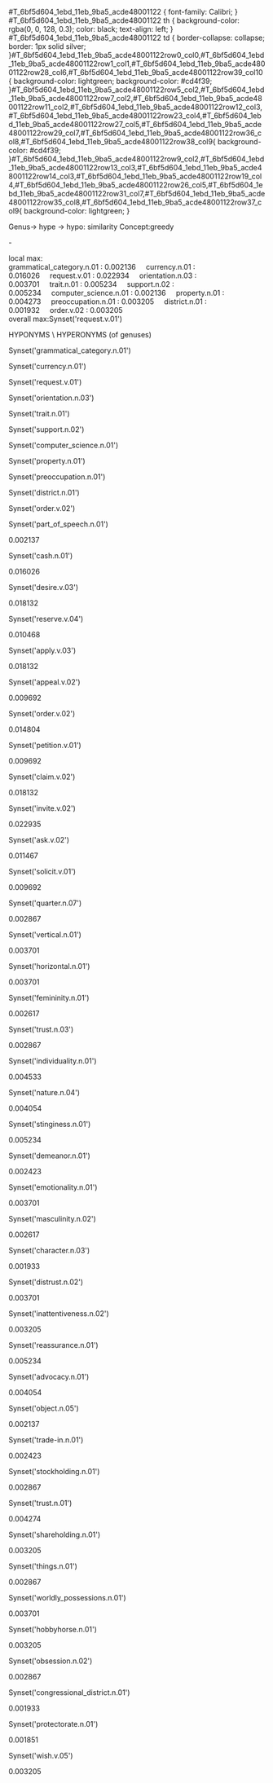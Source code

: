#T\_6bf5d604\_1ebd\_11eb\_9ba5\_acde48001122 { font-family: Calibri; } #T\_6bf5d604\_1ebd\_11eb\_9ba5\_acde48001122 th { background-color: rgba(0, 0, 128, 0.3); color: black; text-align: left; } #T\_6bf5d604\_1ebd\_11eb\_9ba5\_acde48001122 td { border-collapse: collapse; border: 1px solid silver; }#T\_6bf5d604\_1ebd\_11eb\_9ba5\_acde48001122row0\_col0,#T\_6bf5d604\_1ebd\_11eb\_9ba5\_acde48001122row1\_col1,#T\_6bf5d604\_1ebd\_11eb\_9ba5\_acde48001122row28\_col6,#T\_6bf5d604\_1ebd\_11eb\_9ba5\_acde48001122row39\_col10{ background-color: lightgreen; background-color: #cd4f39; }#T\_6bf5d604\_1ebd\_11eb\_9ba5\_acde48001122row5\_col2,#T\_6bf5d604\_1ebd\_11eb\_9ba5\_acde48001122row7\_col2,#T\_6bf5d604\_1ebd\_11eb\_9ba5\_acde48001122row11\_col2,#T\_6bf5d604\_1ebd\_11eb\_9ba5\_acde48001122row12\_col3,#T\_6bf5d604\_1ebd\_11eb\_9ba5\_acde48001122row23\_col4,#T\_6bf5d604\_1ebd\_11eb\_9ba5\_acde48001122row27\_col5,#T\_6bf5d604\_1ebd\_11eb\_9ba5\_acde48001122row29\_col7,#T\_6bf5d604\_1ebd\_11eb\_9ba5\_acde48001122row36\_col8,#T\_6bf5d604\_1ebd\_11eb\_9ba5\_acde48001122row38\_col9{ background-color: #cd4f39; }#T\_6bf5d604\_1ebd\_11eb\_9ba5\_acde48001122row9\_col2,#T\_6bf5d604\_1ebd\_11eb\_9ba5\_acde48001122row13\_col3,#T\_6bf5d604\_1ebd\_11eb\_9ba5\_acde48001122row14\_col3,#T\_6bf5d604\_1ebd\_11eb\_9ba5\_acde48001122row19\_col4,#T\_6bf5d604\_1ebd\_11eb\_9ba5\_acde48001122row26\_col5,#T\_6bf5d604\_1ebd\_11eb\_9ba5\_acde48001122row31\_col7,#T\_6bf5d604\_1ebd\_11eb\_9ba5\_acde48001122row35\_col8,#T\_6bf5d604\_1ebd\_11eb\_9ba5\_acde48001122row37\_col9{ background-color: lightgreen; }

Genus-> hype -> hypo: similarity Concept:greedy

\-

local max:  
grammatical\_category.n.01 : 0.002136     currency.n.01 : 0.016026     request.v.01 : 0.022934     orientation.n.03 : 0.003701     trait.n.01 : 0.005234     support.n.02 : 0.005234     computer\_science.n.01 : 0.002136     property.n.01 : 0.004273     preoccupation.n.01 : 0.003205     district.n.01 : 0.001932     order.v.02 : 0.003205  
overall max:Synset('request.v.01')

HYPONYMS \\ HYPERONYMS (of genuses)

Synset('grammatical\_category.n.01')

Synset('currency.n.01')

Synset('request.v.01')

Synset('orientation.n.03')

Synset('trait.n.01')

Synset('support.n.02')

Synset('computer\_science.n.01')

Synset('property.n.01')

Synset('preoccupation.n.01')

Synset('district.n.01')

Synset('order.v.02')

Synset('part\_of\_speech.n.01')

0.002137

Synset('cash.n.01')

0.016026

Synset('desire.v.03')

0.018132

Synset('reserve.v.04')

0.010468

Synset('apply.v.03')

0.018132

Synset('appeal.v.02')

0.009692

Synset('order.v.02')

0.014804

Synset('petition.v.01')

0.009692

Synset('claim.v.02')

0.018132

Synset('invite.v.02')

0.022935

Synset('ask.v.02')

0.011467

Synset('solicit.v.01')

0.009692

Synset('quarter.n.07')

0.002867

Synset('vertical.n.01')

0.003701

Synset('horizontal.n.01')

0.003701

Synset('femininity.n.01')

0.002617

Synset('trust.n.03')

0.002867

Synset('individuality.n.01')

0.004533

Synset('nature.n.04')

0.004054

Synset('stinginess.n.01')

0.005234

Synset('demeanor.n.01')

0.002423

Synset('emotionality.n.01')

0.003701

Synset('masculinity.n.02')

0.002617

Synset('character.n.03')

0.001933

Synset('distrust.n.02')

0.003701

Synset('inattentiveness.n.02')

0.003205

Synset('reassurance.n.01')

0.005234

Synset('advocacy.n.01')

0.004054

Synset('object.n.05')

0.002137

Synset('trade-in.n.01')

0.002423

Synset('stockholding.n.01')

0.002867

Synset('trust.n.01')

0.004274

Synset('shareholding.n.01')

0.003205

Synset('things.n.01')

0.002867

Synset('worldly\_possessions.n.01')

0.003701

Synset('hobbyhorse.n.01')

0.003205

Synset('obsession.n.02')

0.002867

Synset('congressional\_district.n.01')

0.001933

Synset('protectorate.n.01')

0.001851

Synset('wish.v.05')

0.003205